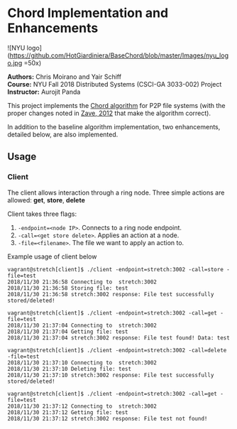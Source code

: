 # Chord Implementation and Enhancements
![NYU logo](https://github.com/HotGiardiniera/BaseChord/blob/master/Images/nyu_logo.jpg =50x)

<b>Authors:</b> Chris Moirano and Yair Schiff \
<b>Course:</b> NYU Fall 2018 Distributed Systems (CSCI-GA 3033-002) Project\
<b>Instructor:</b> Aurojit Panda

This project implements the [Chord algorithm](https://pdos.csail.mit.edu/papers/ton:chord/paper-ton.pdf) for P2P file systems (with the proper changes noted in [Zave, 2012](https://arxiv.org/pdf/1502.06461.pdf) that make the algorithm correct).

In addition to the baseline algorithm implementation, two enhancements, detailed below, are also implemented.

## Usage
### Client

The client allows interaction through a ring node.
Three simple actions are allowed: <b>get</b>, <b>store</b>, <b>delete</b>

Client takes three flags:
1. `-endpoint=<node IP>`. Connects to a ring node endpoint.
2. `-call=<get store delete>`. Applies an action at a node.
3. `-file=<filename>`. The file we want to apply an action to.


Example usage of client below
```
vagrant@stretch[client]$ ./client -endpoint=stretch:3002 -call=store -file=test
2018/11/30 21:36:58 Connecting to  stretch:3002
2018/11/30 21:36:58 Storing file: test
2018/11/30 21:36:58 stretch:3002 response: File test successfully stored/deleted!

vagrant@stretch[client]$ ./client -endpoint=stretch:3002 -call=get -file=test
2018/11/30 21:37:04 Connecting to  stretch:3002
2018/11/30 21:37:04 Getting file: test
2018/11/30 21:37:04 stretch:3002 response: File test found! Data: test

vagrant@stretch[client]$ ./client -endpoint=stretch:3002 -call=delete -file=test
2018/11/30 21:37:10 Connecting to  stretch:3002
2018/11/30 21:37:10 Deleting file: test
2018/11/30 21:37:10 stretch:3002 response: File test successfully stored/deleted!

vagrant@stretch[client]$ ./client -endpoint=stretch:3002 -call=get -file=test
2018/11/30 21:37:12 Connecting to  stretch:3002
2018/11/30 21:37:12 Getting file: test
2018/11/30 21:37:12 stretch:3002 response: File test not found!
```
